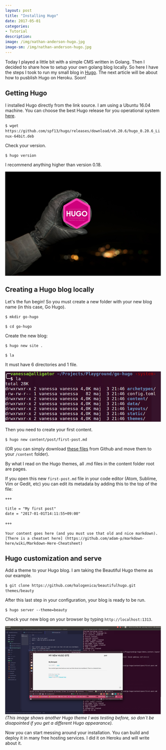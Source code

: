 ```yaml
---
layout: post
title: "Installing Hugo"
date: 2017-05-01
categories:
- Tutorial
description:
image: /img/nathan-anderson-hugo.jpg
image-sm: /img/nathan-anderson-hugo.jpg
---
```


Today I played a little bit with a simple CMS written in Golang. Then I decided to share how to setup your own golang blog locally.
So here I have the steps I took to run my small blog in [Hugo](https://gohugo.io/).
The next article will be about how to pusblish Hugo on Heroku. Soon!

## Getting Hugo

I installed Hugo directly from the link source. I am using a Ubuntu 16.04 machine. You can choose the best Hugo release for you operational system [here](https://github.com/spf13/hugo/releases).

`$ wget https://github.com/spf13/hugo/releases/download/v0.20.6/hugo_0.20.6_Linux-64bit.deb
`

Check your version.

`$ hugo version`

I recommend anything higher than version 0.18.

![Folders list](/img/hugobg0.jpg)

## Creating a Hugo blog locally


Let's the fun begin! So you must create a new folder with your new blog name (in this case, Go Hugo).

`$ mkdir go-hugo`

`$ cd go-hugo`

Create the new blog:

`$ hugo new site .`

`$ la`

It must have 6 directories and 1 file.

![Folders list](/img/tree-0.jpg)

Then you need to create your first content.

`$ hugo new content/post/first-post.md`

(OR you can simply download [these files](https://github.com/spf13/hugo/tree/master/examples/blog/content/post) from Github and move them to your `/content` folder).

By what I read on the Hugo themes, all .md files in the content folder root are pages.

If you open this new `first-post.md` file in your code editor (Atom, Sublime, Vim or Gedit, etc) you can edit its metadata by adding this to the top of the file:

```
+++

title = "My first post"
date = "2017-01-01T14:11:55+09:00"

+++

Your content goes here (and you must use that old and nice markdown).
[There is a cheatset here] (https://github.com/adam-p/markdown-here/wiki/Markdown-Here-Cheatsheet)
```

## Hugo customization and serve


Add a theme to your Hugo blog. I am taking the Beautiful Hugo theme as our example.

`$ git clone https://github.com/halogenica/beautifulhugo.git themes/beauty `

After this last step in your configuration, your blog is ready to be run.

`$ hugo server --theme=beauty`

Check your new blog on your browser by typing `http://localhost:1313`.

![Running new website](/img/hugo-run-0.png)
_(This image shows another Hugo theme I was testing before, so don`t be disapointed if you get a different Hugo appearance)._

Now you can start messing around your installation. You can build and deploy it in many free hosting services. I did it on Heroku and will write about it.

